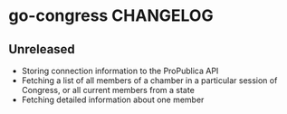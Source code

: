 # go-congress CHANGELOG

## Unreleased

- Storing connection information to the ProPublica API
- Fetching a list of all members of a chamber in a particular session of Congress, or all current members from a state
- Fetching detailed information about one member